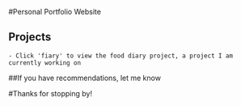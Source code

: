 
#Personal Portfolio Website

## Projects
```
- Click 'fiary' to view the food diary project, a project I am currently working on
```
##If you have recommendations, let me know

#Thanks for stopping by!
